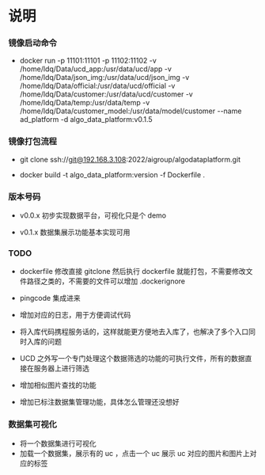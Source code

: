 # 说明

### 镜像启动命令

* docker run -p 11101:11101 -p 11102:11102 -v /home/ldq/Data/ucd_app:/usr/data/ucd/app -v /home/ldq/Data/json_img:/usr/data/ucd/json_img -v /home/ldq/Data/official:/usr/data/ucd/official -v /home/ldq/Data/customer:/usr/data/ucd/customer -v /home/ldq/Data/temp:/usr/data/temp -v /home/ldq/Data/customer_model:/usr/data/model/customer --name ad_platform -d algo_data_platform:v0.1.5

### 镜像打包流程

* git clone ssh://git@192.168.3.108:2022/aigroup/algodataplatform.git

* docker build -t algo_data_platform:version -f Dockerfile . 

### 版本号码

* v0.0.x  初步实现数据平台，可视化只是个 demo

* v0.1.x  数据集展示功能基本实现可用


### TODO

* dockerfile 修改直接 gitclone 然后执行 dockerfile 就能打包，不需要修改文件路径之类的，不需要的文件可以增加 .dockerignore

* pingcode 集成进来

* 增加对应的日志，用于方便调试代码

* 将入库代码携程服务话的，这样就能更方便地去入库了，也解决了多个入口同时入库的问题

* UCD 之外写一个专门处理这个数据筛选的功能的可执行文件，所有的数据直接在服务器上进行筛选

* 增加相似图片查找的功能

* 增加已标注数据集管理功能，具体怎么管理还没想好


### 数据集可视化

* 将一个数据集进行可视化
* 加载一个数据集，展示有的 uc ，点击一个 uc 展示 uc 对应的图片和图片上对应的标签





